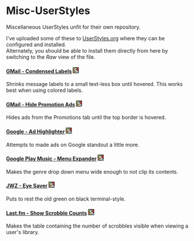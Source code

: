 Misc-UserStyles
===============

Miscellaneous UserStyles unfit for their own repository.

I've uploaded some of these to [UserStyles.org](https://userstyles.org/users/115392) where they can be configured and installed.  
Alternately, you should be able to install them directly from here by switching to the *Raw* view of the file.

#### [GMail - Condensed Labels](GMail.Condensed.Labels.user.css)  [![UserStyles](res/stylish_icon.png)](https://userstyles.org/styles/108412/gmail-condensed-labels)

Shrinks message labels to a small text-less box until hovered. This works best when using colored labels.

#### [GMail - Hide Promotion Ads](GMail.Hide.Promotion.Ads.user.css) [![UserStyles](res/stylish_icon.png)](https://userstyles.org/styles/118365/gmail-hide-promotion-ads)

Hides ads from the Promotions tab until the top border is hovered.

#### [Google - Ad Highlighter](Google.Ad.Highlighter.user.css) [![UserStyles](res/stylish_icon.png)](https://userstyles.org/styles/108205/google-ad-highlighter)

Attempts to made ads on Google standout a little more.

#### [Google Play Music - Menu Expander](Google.Play.Music.Menu.Expander.user.css) [![UserStyles](res/stylish_icon.png)](https://userstyles.org/styles/118349/google-play-music-menu-expander)

Makes the genre drop down menu wide enough to not clip its contents.

#### [JWZ - Eye Saver](JWZ.Improved.user.css) [![UserStyles](res/stylish_icon.png)](https://userstyles.org/styles/108208/jwz-eye-saver)

Puts to rest the old green on black terminal-style.

#### [Last.fm - Show Scrobble Counts](Last.fm.Show.Scrobble.Counts.user.css) [![UserStyles](res/stylish_icon.png)](https://userstyles.org/styles/118344/last-fm-show-scrobble-counts-in-library)

Makes the table containing the number of scrobbles visible when viewing a user's library.

